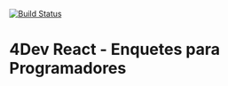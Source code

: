 [![Build Status](https://travis-ci.org/iankakaruzia/clean-react.svg?branch=master)](https://travis-ci.org/iankakaruzia/clean-react)

# **4Dev React - Enquetes para Programadores**
